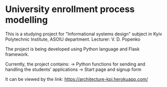 # University enrollment process modelling

This is a studying project for "Informational systems design" subject in Kyiv Polytechnic Institute, ASOIU department.
Lecturer: V. D. Popenko

The project is being developed using Python language and Flask framework.

Currently, the project contains:
-> Python functions for sending and handling the students' applications
-> Start page and signup form

It can be viewed by the link: https://architecture-kpi.herokuapp.com/
